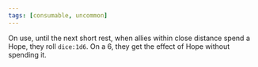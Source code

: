 ```yaml
---
tags: [consumable, uncommon]
---
```

On use, until the next short rest, when allies within close distance spend a Hope, they roll `dice:1d6`. On a 6, they get the effect of Hope without spending it.

